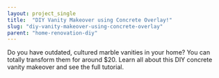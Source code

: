 ```yaml
---
layout: project_single
title:  "DIY Vanity Makeover using Concrete Overlay!"
slug: "diy-vanity-makeover-using-concrete-overlay"
parent: "home-renovation-diy"
---
```

Do you have outdated, cultured marble vanities in your home?  You can totally transform them for around $20.  Learn all about this DIY concrete vanity makeover and see the full tutorial.